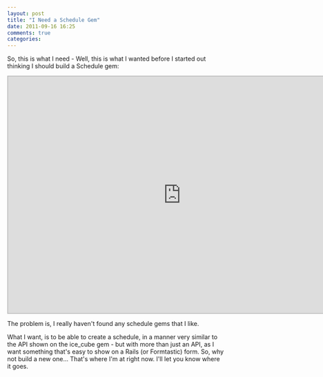 ```yaml
---
layout: post
title: "I Need a Schedule Gem"
date: 2011-09-16 16:25
comments: true
categories: 
---
```

So, this is what I need - Well, this is what I wanted before I started out thinking I should build a Schedule gem:

<iframe src='http://maptini.com/maps/06f9e830-b375-012e-3f0a-12313d0361e4?embedded=true&zoom=0.4524886877828054' height='549.0196078431372' width='800' style='border:solid 2px silver;'></iframe>

The problem is, I really haven't found any schedule gems that I like.

What I want, is to be able to create a schedule, in a manner very similar to the API shown on the ice\_cube gem - but with more than just an API, as I want something that's easy to show on a Rails (or Formtastic) form.  So, why not build a new one... That's where I'm at right now.  I'll let you know where it goes.
